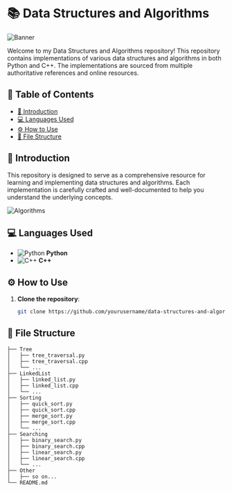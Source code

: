 # 📚 Data Structures and Algorithms

![Banner](https://miro.medium.com/v2/resize:fit:1400/format:webp/1*7xoIwTVyfOpHCK_AJfO_0g.jpeg)

Welcome to my Data Structures and Algorithms repository! This repository contains implementations of various data structures and algorithms in both Python and C++. The implementations are sourced from multiple authoritative references and online resources.

## 📑 Table of Contents
- [📖 Introduction](#introduction)
- [💻 Languages Used](#languages-used)
- [⚙️ How to Use](#how-to-use)
- [📂 File Structure](#file-structure)

## 📖 Introduction
This repository is designed to serve as a comprehensive resource for learning and implementing data structures and algorithms. Each implementation is carefully crafted and well-documented to help you understand the underlying concepts.

![Algorithms](https://miro.medium.com/v2/resize:fit:1400/format:webp/1*m1pQS4WP-_wvl2D7dpQL_w.gif)

## 💻 Languages Used
- ![Python](https://img.icons8.com/color/48/000000/python.png) **Python**
- ![C++](https://img.icons8.com/color/48/000000/c-plus-plus-logo.png) **C++**

## ⚙️ How to Use
1. **Clone the repository**:
   ```sh
   git clone https://github.com/yourusername/data-structures-and-algorithms.git
   ```
## 📂 File Structure
```.
├── Tree
│   ├── tree_traversal.py
│   ├── tree_traversal.cpp
│   └── ...
├── LinkedList
│   ├── linked_list.py
│   ├── linked_list.cpp
│   └── ...
├── Sorting
│   ├── quick_sort.py
│   ├── quick_sort.cpp
│   ├── merge_sort.py
│   ├── merge_sort.cpp
│   └── ...
├── Searching
│   ├── binary_search.py
│   ├── binary_search.cpp
│   ├── linear_search.py
│   ├── linear_search.cpp
│   └── ...
├── Other
│   ├── so on...
└── README.md
